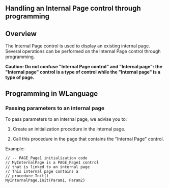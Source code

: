 
## Handling an Internal Page control through programming
			



<a name="NOTE1"></a>
<a name="NOTE1_1"></a>


## Overview
<a name="overview_ELTTEXTE000076"></a>
The Internal Page control is used to display an existing internal page. Several operations can be performed on the Internal Page control through programming.

**Caution: Do not confuse "Internal Page control" and "Internal page": the "Internal page" control is a type of control while the "Internal page" is a type of page.**

<a name="NOTE2"></a>
<a name="NOTE2_1"></a>


## Programming in WLanguage
<a name="programming_wlanguage_ELTTEXTE000100"></a>


### Passing parameters to an internal page
<a name="passing_parameters_internal_page_ELTPARAGRAPHE000020"></a>

To pass parameters to an internal page, we advise you to:

1. Create an initialization procedure in the internal page.

2. Call this procedure in the page that contains the "Internal Page" control.




Example:


```wl
// -- PAGE_Page1 initialization code
// MyInternalPage is a PAGE_Page1 control
// that is linked to an internal page 
// This internal page contains a 
// procedure Init()
MyInternalPage.Init(Param1, Param2)
```



